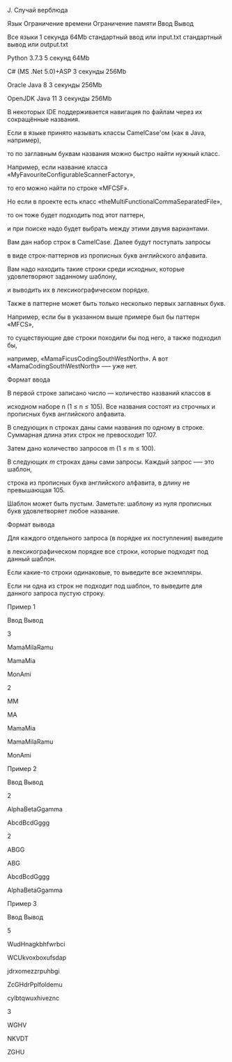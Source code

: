 J. Случай верблюда

Язык	Ограничение времени	Ограничение памяти	Ввод	Вывод

Все языки	1 секунда	64Mb	стандартный ввод или input.txt	стандартный вывод или output.txt

Python 3.7.3	5 секунд	64Mb

C# (MS .Net 5.0)+ASP	3 секунды	256Mb

Oracle Java 8	3 секунды	256Mb

OpenJDK Java 11	3 секунды	256Mb

В некоторых IDE поддерживается навигация по файлам через их сокращённые названия.

Если в языке принято называть классы CamelCase'ом (как в Java, например), 

то по заглавным буквам названия можно быстро найти нужный класс. 

Например, если название класса «MyFavouriteConfigurableScannerFactory»,

то его можно найти по строке «MFCSF». 

Но если в проекте есть класс «theMultiFunctionalCommaSeparatedFile», 

то он тоже будет подходить под этот паттерн,

и при поиске надо будет выбрать между этими двумя вариантами.

Вам дан набор строк в CamelCase. Далее будут поступать запросы 

в виде строк-паттернов из прописных букв английского алфавита.

Вам надо находить такие строки среди исходных, которые удовлетворяют заданному шаблону,

и выводить их в лексикографическом порядке.

Также в паттерне может быть только несколько первых заглавных букв.

Например, если бы в указанном выше примере был бы паттерн «MFCS», 

то существующие две строки походили бы под него, а также подходил бы, 

например, «MamaFicusCodingSouthWestNorth». А вот «MamaCodingSouthWestNorth» –— уже нет.

Формат ввода

В первой строке записано число — количество названий классов в 

исходном наборе n (1 ≤ n ≤ 105). Все названия состоят из строчных и прописных букв английского алфавита.

В следующих n строках даны сами названия по одному в строке. Суммарная длина этих строк не превосходит 107.

Затем дано количество запросов m (1 ≤ m ≤ 100).

В следующих *m* строках даны сами запросы. Каждый запрос –— это шаблон, 

строка из прописных букв английского алфавита, в длину не превышающая 105.

Шаблон может быть пустым. Заметьте: шаблону из нуля прописных букв удовлетворяет любое название.

Формат вывода

Для каждого отдельного запроса (в порядке их поступления) выведите

в лексикографическом порядке все строки, которые подходят под данный шаблон. 

Если какие-то строки одинаковые, то выведите все экземпляры.

Если ни одна из строк не подходит под шаблон, то выведите для данного запроса пустую строку.

Пример 1

Ввод	Вывод

3

MamaMilaRamu

MamaMia

MonAmi

2

MM

MA



MamaMia

MamaMilaRamu

MonAmi

Пример 2

Ввод	Вывод

2

AlphaBetaGgamma

AbcdBcdGggg

2

ABGG

ABG



AbcdBcdGggg

AlphaBetaGgamma

Пример 3

Ввод	Вывод

5

WudHnagkbhfwrbci

WCUkvoxboxufsdap

jdrxomezzrpuhbgi

ZcGHdrPplfoldemu

cylbtqwuxhiveznc

3

WGHV

NKVDT

ZGHU



